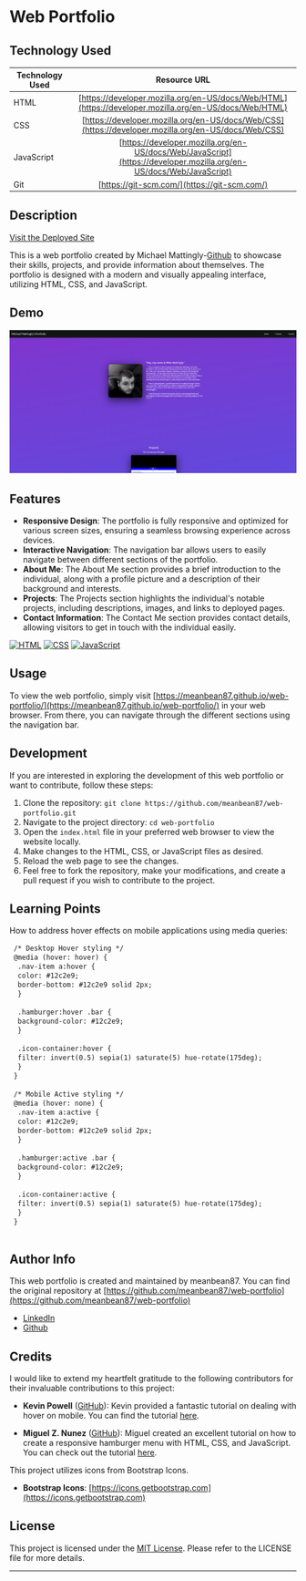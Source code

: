 # Web Portfolio

## Technology Used

| Technology Used |                                                  Resource URL                                                  |
| --------------- | :-------------------------------------------------------------------------------------------------------------: |
| HTML            |       [https://developer.mozilla.org/en-US/docs/Web/HTML](https://developer.mozilla.org/en-US/docs/Web/HTML)       |
| CSS             |        [https://developer.mozilla.org/en-US/docs/Web/CSS](https://developer.mozilla.org/en-US/docs/Web/CSS)        |
| JavaScript      | [https://developer.mozilla.org/en-US/docs/Web/JavaScript](https://developer.mozilla.org/en-US/docs/Web/JavaScript) |
| Git             |                                    [https://git-scm.com/](https://git-scm.com/)                                    |



## Description

[Visit the Deployed Site](https://meanbean87.github.io/web-portfolio/)

This is a web portfolio created by Michael Mattingly-[Github](https://github.com/meanbean87) to showcase their skills, projects, and provide information about themselves. The portfolio is designed with a modern and visually appealing interface, utilizing HTML, CSS, and JavaScript.

## Demo

![Site Langing Page](./assets/images/landing-page.png)

## Features

- **Responsive Design**: The portfolio is fully responsive and optimized for various screen sizes, ensuring a seamless browsing experience across devices.
- **Interactive Navigation**: The navigation bar allows users to easily navigate between different sections of the portfolio.
- **About Me**: The About Me section provides a brief introduction to the individual, along with a profile picture and a description of their background and interests.
- **Projects**: The Projects section highlights the individual's notable projects, including descriptions, images, and links to deployed pages.
- **Contact Information**: The Contact Me section provides contact details, allowing visitors to get in touch with the individual easily.

[![HTML](https://img.shields.io/badge/HTML-5-orange)](https://developer.mozilla.org/en-US/docs/Web/HTML) [![CSS](https://img.shields.io/badge/CSS-3-blue)](https://developer.mozilla.org/en-US/docs/Web/CSS) [![JavaScript](https://img.shields.io/badge/JavaScript-ES6-yellow)](https://developer.mozilla.org/en-US/docs/Web/JavaScript)
## Usage

To view the web portfolio, simply visit [https://meanbean87.github.io/web-portfolio/](https://meanbean87.github.io/web-portfolio/) in your web browser. From there, you can navigate through the different sections using the navigation bar.

## Development

If you are interested in exploring the development of this web portfolio or want to contribute, follow these steps:

1. Clone the repository: `git clone https://github.com/meanbean87/web-portfolio.git`
2. Navigate to the project directory: `cd web-portfolio`
3. Open the `index.html` file in your preferred web browser to view the website locally.
4. Make changes to the HTML, CSS, or JavaScript files as desired.
5. Reload the web page to see the changes.
6. Feel free to fork the repository, make your modifications, and create a pull request if you wish to contribute to the project.

## Learning Points

How to address hover effects on mobile applications using media queries:

```
 /* Desktop Hover styling */
 @media (hover: hover) {
  .nav-item a:hover {
  color: #12c2e9;
  border-bottom: #12c2e9 solid 2px;
  }
 
  .hamburger:hover .bar {
  background-color: #12c2e9;
  }
 
  .icon-container:hover {
  filter: invert(0.5) sepia(1) saturate(5) hue-rotate(175deg);
  }
 }
 
 /* Mobile Active styling */
 @media (hover: none) {
  .nav-item a:active {
  color: #12c2e9;
  border-bottom: #12c2e9 solid 2px;
  }
 
  .hamburger:active .bar {
  background-color: #12c2e9;
  }
 
  .icon-container:active {
  filter: invert(0.5) sepia(1) saturate(5) hue-rotate(175deg);
  }
 }
 
```

## Author Info

This web portfolio is created and maintained by meanbean87. You can find the original repository at [https://github.com/meanbean87/web-portfolio](https://github.com/meanbean87/web-portfolio)

* [LinkedIn](https://www.linkedin.com/in/michael-mattingly-5580b1280/)
* [Github](https://github.com/MeanBean87)

## Credits

I would like to extend my heartfelt gratitude to the following contributors for their invaluable contributions to this project:

- **Kevin Powell** ([GitHub](https://github.com/kevin-powell)): Kevin provided a fantastic tutorial on dealing with hover on mobile. You can find the tutorial [here](https://www.youtube.com/watch?v=uuluAyw9AI0).

- **Miguel Z. Nunez** ([GitHub](https://github.com/miguelznunez)): Miguel created an excellent tutorial on how to create a responsive hamburger menu with HTML, CSS, and JavaScript. You can check out the tutorial [here](https://www.youtube.com/watch?v=flItyHiDm7E).

This project utilizes icons from Bootstrap Icons.

- **Bootstrap Icons**: [https://icons.getbootstrap.com](https://icons.getbootstrap.com)

## License

This project is licensed under the [MIT License](https://github.com/meanbean87/web-portfolio/blob/main/LICENSE). Please refer to the LICENSE file for more details.

---
